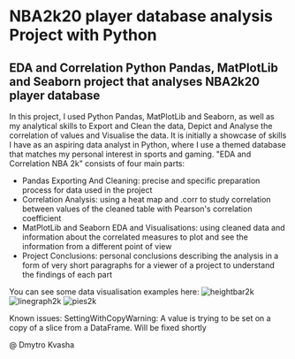 # NBA2k20 player database analysis Project with Python

## EDA and Correlation Python Pandas, MatPlotLib and Seaborn project that analyses NBA2k20 player database

In this project, I used Python Pandas, MatPlotLib and Seaborn, as well as my analytical skills to Export and Clean the data, Depict and Analyse the correlation of values and Visualise the data. It is initially a showcase of skills I have as an aspiring data analyst in Python, where I use a themed database that matches my personal interest in sports and gaming. "EDA and Correlation NBA 2k" consists of four main parts:

* Pandas Exporting And Cleaning: precise and specific preparation process for data used in the project
* Correlation Analysis: using a heat map and .corr to study correlation between values of the cleaned table with Pearson's correlation coefficient
* MatPlotLib and Seaborn EDA and Visualisations: using cleaned data and information about the correlated measures to plot and see the information from a different point of view
* Project Conclusions: personal conclusions describing the analysis in a form of very short paragraphs for a viewer of a project to understand the findings of each part

You can see some data visualisation examples here:
![heightbar2k](https://github.com/dimitriousss/nba2k/assets/136066480/7f7ec0cc-776b-4b9a-9f37-dadf9f1fb646)
![linegraph2k](https://github.com/dimitriousss/nba2k/assets/136066480/55d85e8a-4dcc-4287-8e3a-5428f8faa7fd)
![pies2k](https://github.com/dimitriousss/nba2k/assets/136066480/732fd48f-8f64-4214-9f86-18869d8448a9)

Known issues: 
SettingWithCopyWarning: 
A value is trying to be set on a copy of a slice from a DataFrame.
Will be fixed shortly

@ Dmytro Kvasha
